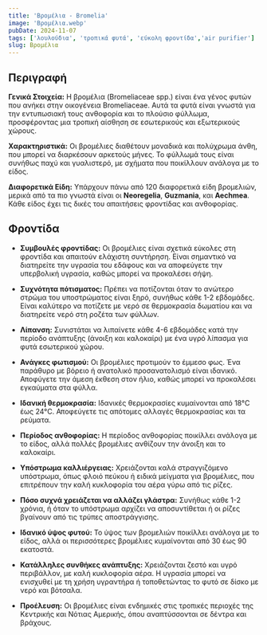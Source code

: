```yaml
---
title: 'Βρομέλια - Bromelia'
image: 'Βρομέλια.webp'
pubDate: 2024-11-07
tags: ['λουλούδια', 'τροπικά φυτά', 'εύκολη φροντίδα','air purifier']
slug: Βρομέλια
---
```


**Περιγραφή**
----------------
**Γενικά Στοιχεία:**
Η βρομέλια (Bromeliaceae spp.) είναι ένα γένος φυτών που ανήκει στην οικογένεια Bromeliaceae. Αυτά τα φυτά είναι γνωστά για την εντυπωσιακή τους ανθοφορία και το πλούσιο φύλλωμα, προσφέροντας μια τροπική αίσθηση σε εσωτερικούς και εξωτερικούς χώρους.

**Χαρακτηριστικά:**
Οι βρομέλιες διαθέτουν μοναδικά και πολύχρωμα άνθη, που μπορεί να διαρκέσουν αρκετούς μήνες. Το φύλλωμά τους είναι συνήθως παχύ και γυαλιστερό, με σχήματα που ποικίλλουν ανάλογα με το είδος.

**Διαφορετικά Είδη:**
Υπάρχουν πάνω από 120 διαφορετικά είδη βρομελιών, μερικά από τα πιο γνωστά είναι οι **Neoregelia**, **Guzmania**, και **Aechmea**. Κάθε είδος έχει τις δικές του απαιτήσεις φροντίδας και ανθοφορίας.

**Φροντίδα**
--------------

* **Συμβουλές φροντίδας:** Οι βρομέλιες είναι σχετικά εύκολες στη φροντίδα και απαιτούν ελάχιστη συντήρηση. Είναι σημαντικό να διατηρείτε την υγρασία του εδάφους και να αποφεύγετε την υπερβολική υγρασία, καθώς μπορεί να προκαλέσει σήψη.

* **Συχνότητα πότισματος:** Πρέπει να ποτίζονται όταν το ανώτερο στρώμα του υποστρώματος είναι ξηρό, συνήθως κάθε 1-2 εβδομάδες. Είναι καλύτερο να ποτίζετε με νερό σε θερμοκρασία δωματίου και να διατηρείτε νερό στη ροζέτα των φύλλων.

* **Λίπανση:** Συνιστάται να λιπαίνετε κάθε 4-6 εβδομάδες κατά την περίοδο ανάπτυξης (άνοιξη και καλοκαίρι) με ένα υγρό λίπασμα για φυτά εσωτερικού χώρου.

* **Ανάγκες φωτισμού:** Οι βρομέλιες προτιμούν το έμμεσο φως. Ένα παράθυρο με βόρειο ή ανατολικό προσανατολισμό είναι ιδανικό. Αποφύγετε την άμεση έκθεση στον ήλιο, καθώς μπορεί να προκαλέσει εγκαύματα στα φύλλα.

* **Ιδανική θερμοκρασία:** Ιδανικές θερμοκρασίες κυμαίνονται από 18°C έως 24°C. Αποφεύγετε τις απότομες αλλαγές θερμοκρασίας και τα ρεύματα.

* **Περίοδος ανθοφορίας:** Η περίοδος ανθοφορίας ποικίλλει ανάλογα με το είδος, αλλά πολλές βρομέλιες ανθίζουν την άνοιξη και το καλοκαίρι.

* **Υπόστρωμα καλλιέργειας:** Χρειάζονται καλά στραγγιζόμενο υπόστρωμα, όπως φλοιό πεύκου ή ειδικά μείγματα για βρομέλιες, που επιτρέπουν την καλή κυκλοφορία του αέρα γύρω από τις ρίζες.

* **Πόσο συχνά χρειάζεται να αλλάζει γλάστρα:** Συνήθως κάθε 1-2 χρόνια, ή όταν το υπόστρωμα αρχίζει να αποσυντίθεται ή οι ρίζες βγαίνουν από τις τρύπες αποστράγγισης.

* **Ιδανικό ύψος φυτού:** Το ύψος των βρομελιών ποικίλλει ανάλογα με το είδος, αλλά οι περισσότερες βρομέλιες κυμαίνονται από 30 έως 90 εκατοστά.

* **Κατάλληλες συνθήκες ανάπτυξης:** Χρειάζονται ζεστό και υγρό περιβάλλον, με καλή κυκλοφορία αέρα. Η υγρασία μπορεί να ενισχυθεί με τη χρήση υγραντήρα ή τοποθετώντας το φυτό σε δίσκο με νερό και βότσαλα.

* **Προέλευση:** Οι βρομέλιες είναι ενδημικές στις τροπικές περιοχές της Κεντρικής και Νότιας Αμερικής, όπου αναπτύσσονται σε δέντρα και βράχους.
